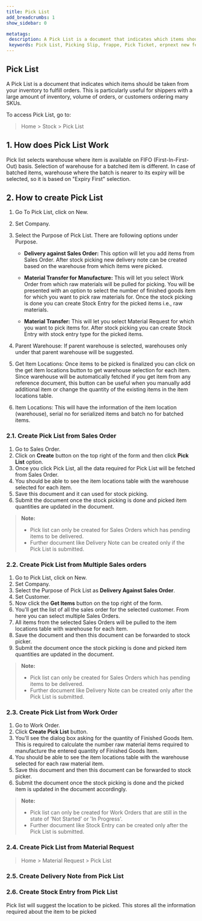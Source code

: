 ```yaml
---
title: Pick List
add_breadcrumbs: 1
show_sidebar: 0

metatags:
 description: A Pick List is a document that indicates which items should be taken from your inventory to fulfill orders. This is particularly useful for shippers with a large amount of inventory, volume of orders, or customers ordering many SKUs.
 keywords: Pick List, Picking Slip, frappe, Pick Ticket, erpnext new features, erp, open source erp, free erp, stock
---
```


## Pick List

A Pick List is a document that indicates which items should be taken from your inventory to fulfill orders. This is particularly useful for shippers with a large amount of inventory, volume of orders, or customers ordering many SKUs.

To access Pick List, go to:

> Home > Stock > Pick List

## 1. How does Pick List Work

Pick list selects warehouse where item is available on FIFO (First-In-First-Out) basis.
Selection of warehouse for a batched item is different. In case of batched items, warehouse where the batch is nearer to its expiry will be selected, so it is based on "Expiry First" selection.

## 2. How to create Pick List

1. Go To Pick List, click on New.
1. Set Company.
1. Select the Purpose of Pick List. There are following options under Purpose.

   - **Delivery against Sales Order:** This option will let you add items from Sales Order. After stock picking new delivery note can be created based on the warehouse from which items were picked.

   - **Material Transfer for Manufacture:** This will let you select Work Order from which raw materials will be pulled for picking. You will be presented with an option to select the number of finished goods item for which you want to pick raw materials for. Once the stock picking is done you can create Stock Entry for the picked items i.e., raw materials.

   - **Material Transfer:** This will let you select Material Request for which you want to pick items for. After stock picking you can create Stock Entry with stock entry type for the picked items.

1. Parent Warehouse: If parent warehouse is selected, warehouses only under that parent warehouse will be suggested.

1. Get Item Locations: Once items to be picked is finalized you can click on the get item locations button to get warehouse selection for each item. Since warehouse will be automatically fetched if you get item from any reference document, this button can be useful when you manually add additional item or change the quantity of the existing items in the item locations table.

1. Item Locations: This will have the information of the item location (warehouse), serial no for serialized items and batch no for batched items.

### 2.1. Create Pick List from Sales Order

1. Go to Sales Order.
1. Click on **Create** button on the top right of the form and then click **Pick List** option.
1. Once you click Pick List, all the data required for Pick List will be fetched from Sales Order.
1. You should be able to see the item locations table with the warehouse selected for each item.
1. Save this document and it can used for stock picking.
1. Submit the document once the stock picking is done and picked item quantities are updated in the document.

> **Note:**
>
> - Pick list can only be created for Sales Orders which has pending items to be delivered.
> - Further document like Delivery Note can be created only if the Pick List is submitted.

### 2.2. Create Pick List from Multiple Sales orders

1. Go to Pick List, click on New.
1. Set Company.
1. Select the Purpose of Pick List as **Delivery Against Sales Order**.
1. Set Customer.
1. Now click the **Get Items** button on the top right of the form.
1. You'll get the list of all the sales order for the selected customer. From here you can select multiple Sales Orders.
1. All items from the selected Sales Orders will be pulled to the item locations table with warehouse for each item.
1. Save the document and then this document can be forwarded to stock picker.
1. Submit the document once the stock picking is done and picked item quantities are updated in the document.

> **Note:**
>
> - Pick list can only be created for Sales Orders which has pending items to be delivered.
> - Further document like Delivery Note can be created only after the Pick List is submitted.

### 2.3. Create Pick List from Work Order

1. Go to Work Order.
1. Click **Create Pick List** button.
1. You'll see the dialog box asking for the quantity of Finished Goods Item. This is required to calculate the number raw material items required to manufacture the entered quantity of Finished Goods Item.
1. You should be able to see the item locations table with the warehouse selected for each raw material item.
1. Save this document and then this document can be forwarded to stock picker.
1. Submit the document once the stock picking is done and the picked item is updated in the document accordingly.

> **Note:**
>
> - Pick list can only be created for Work Orders that are still in the state of 'Not Started' or 'In Progress'.
> - Further document like Stock Entry can be created only after the Pick List is submitted.

### 2.4. Create Pick List from Material Request

> Home > Material Request > Pick List


### 2.5. Create Delivery Note from Pick List

### 2.6. Create Stock Entry from Pick List

Pick list will suggest the location to be picked.
This stores all the information required about the item to be picked